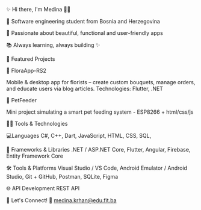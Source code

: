 ✨ Hi there, I'm Medina 👩‍💻

💖 Software engineering student from Bosnia and Herzegovina

🌷 Passionate about beautiful, functional and user-friendly apps

📚 Always learning, always building ✨



🌸 Featured Projects



🌼 FloraApp-RS2

Mobile & desktop app for florists – create custom bouquets, manage orders, and educate users via blog articles.
Technologies: Flutter, .NET

🐾 PetFeeder

Mini project simulating a smart pet feeding system - ESP8266 + html/css/js



👩‍💻  Tools & Technologies

  💻Languages
  C#, C++, Dart, JavaScript, HTML, CSS, SQL,  

🧱 Frameworks & Libraries
.NET / ASP.NET Core, Flutter, Angular, Firebase, Entity Framework Core

🛠 Tools & Platforms
Visual Studio / VS Code, Android Emulator / Android Studio, Git + GitHub, Postman, SQLite, Figma

🌐 API Development
REST API 


💌 Let's Connect!
📧 medina.krhan@edu.fit.ba



